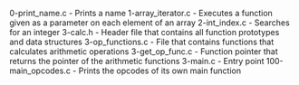 0-print_name.c - Prints a name
1-array_iterator.c - Executes a function given as a parameter on each element of an array
2-int_index.c - Searches for an integer
3-calc.h - Header file that contains all function prototypes and data structures
3-op_functions.c - File that contains functions that calculates arithmetic operations
3-get_op_func.c - Function pointer that returns the pointer of the arithmetic functions
3-main.c - Entry point
100-main_opcodes.c - Prints the opcodes of its own main function

